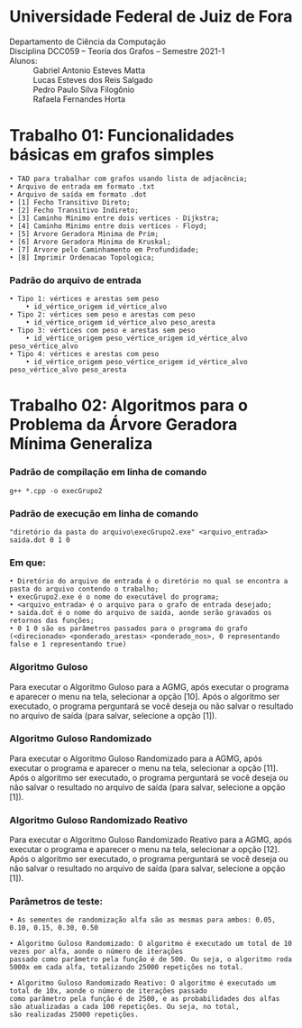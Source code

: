 # Universidade Federal de Juiz de Fora

Departamento de Ciência da Computação</br>
Disciplina DCC059 – Teoria dos Grafos – Semestre 2021-1</br>
Alunos:</br>
&emsp;&emsp;&emsp;Gabriel Antonio Esteves Matta</br>
&emsp;&emsp;&emsp;Lucas Esteves dos Reis Salgado</br>
&emsp;&emsp;&emsp;Pedro Paulo Silva Filogônio</br>
&emsp;&emsp;&emsp;Rafaela Fernandes Horta</br>

# Trabalho 01: Funcionalidades básicas em grafos simples

	• TAD para trabalhar com grafos usando lista de adjacência;
    • Arquivo de entrada em formato .txt
    • Arquivo de saída em formato .dot
	• [1] Fecho Transitivo Direto;
    • [2] Fecho Transitivo Indireto;
    • [3] Caminho Minimo entre dois vertices - Dijkstra;
    • [4] Caminho Minimo entre dois vertices - Floyd;
    • [5] Arvore Geradora Minima de Prim;
    • [6] Arvore Geradora Minima de Kruskal;
    • [7] Arvore pelo Caminhamento em Profundidade;
    • [8] Imprimir Ordenacao Topologica;
    

### Padrão do arquivo de entrada
    • Tipo 1: vértices e arestas sem peso
        • id_vértice_origem id_vértice_alvo
    • Tipo 2: vértices sem peso e arestas com peso
        • id_vértice_origem id_vértice_alvo peso_aresta
    • Tipo 3: vértices com peso e arestas sem peso
        • id_vértice_origem peso_vértice_origem id_vértice_alvo peso_vértice_alvo
    • Tipo 4: vértices e arestas com peso
        • id_vértice_origem peso_vértice_origem id_vértice_alvo peso_vértice_alvo peso_aresta
	

# Trabalho 02: Algoritmos para o Problema da Árvore Geradora Mínima Generaliza

### Padrão de compilação em linha de comando

	g++ *.cpp -o execGrupo2

### Padrão de execução em linha de comando

	"diretório da pasta do arquivo\execGrupo2.exe" <arquivo_entrada> saida.dot 0 1 0

### Em que:
	• Diretório do arquivo de entrada é o diretório no qual se encontra a pasta do arquivo contendo o trabalho;
	• execGrupo2.exe é o nome do executável do programa;
	• <arquivo_entrada> é o arquivo para o grafo de entrada desejado;
	• saida.dot é o nome do arquivo de saída, aonde serão gravados os retornos das funções;
	• 0 1 0 são os parâmetros passados para o programa do grafo (<direcionado> <ponderado_arestas> <ponderado_nos>, 0 representando false e 1 representando true)

### Algoritmo Guloso
Para executar o Algoritmo Guloso para a AGMG, após executar o programa e aparecer o menu na tela, selecionar a opção [10]. Após o algoritmo ser executado, o programa perguntará se você deseja ou não salvar o resultado no arquivo de saída (para salvar, selecione a opção [1]).

### Algoritmo Guloso Randomizado
Para executar o Algoritmo Guloso Randomizado para a AGMG, após executar o programa e aparecer o menu na tela, selecionar a opção [11]. Após o algoritmo ser executado, o programa perguntará se você deseja ou não salvar o resultado no arquivo de saída (para salvar, selecione a opção [1]).

### Algoritmo Guloso Randomizado Reativo
Para executar o Algoritmo Guloso Randomizado Reativo para a AGMG, após executar o programa e aparecer o menu na tela, selecionar a opção [12]. Após o algoritmo ser executado, o programa perguntará se você deseja ou não salvar o resultado no arquivo de saída (para salvar, selecione a opção [1]).

### Parâmetros de teste:

	• As sementes de randomização alfa são as mesmas para ambos: 0.05, 0.10, 0.15, 0.30, 0.50

	• Algoritmo Guloso Randomizado: O algoritmo é executado um total de 10 vezes por alfa, aonde o número de iterações
	passado como parâmetro pela função é de 500. Ou seja, o algoritmo roda 5000x em cada alfa, totalizando 25000 repetições no total.

	• Algoritmo Guloso Randomizado Reativo: O algoritmo é executado um total de 10x, aonde o número de iterações passado
	como parâmetro pela função é de 2500, e as probabilidades dos alfas são atualizadas a cada 100 repetições. Ou seja, no total,
	são realizadas 25000 repetições.
